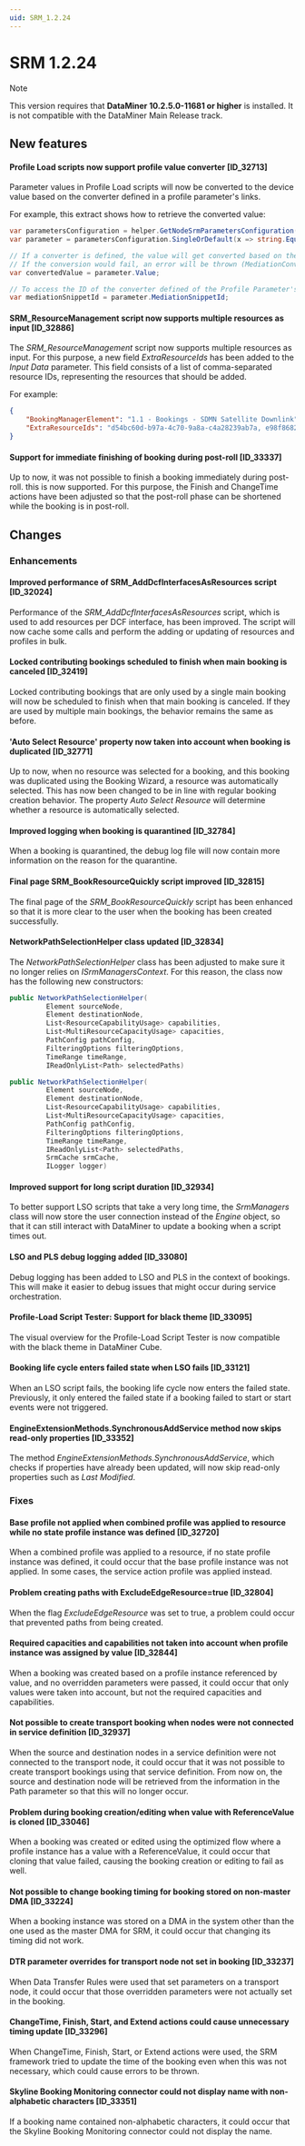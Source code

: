 ```yaml
---
uid: SRM_1.2.24
---
```


# SRM 1.2.24

> [!NOTE]
> This version requires that **DataMiner 10.2.5.0-11681 or higher** is installed. It is not compatible with the DataMiner Main Release track.

## New features

#### Profile Load scripts now support profile value converter \[ID_32713\]

Parameter values in Profile Load scripts will now be converted to the device value based on the converter defined in a profile parameter's links.

For example, this extract shows how to retrieve the converted value:

```csharp
var parametersConfiguration = helper.GetNodeSrmParametersConfiguration(configurationInfo, nodeProfileConfiguration).ToArray();
var parameter = parametersConfiguration.SingleOrDefault(x => string.Equals(x.ProfileParameterName, "Convertible"));

// If a converter is defined, the value will get converted based on the Profile value. Otherwise the Profile value will be returned.
// If the conversion would fail, an error will be thrown (MediationConversionException).
var convertedValue = parameter.Value;

// To access the ID of the converter defined of the Profile Parameter's Link
var mediationSnippetId = parameter.MediationSnippetId;
```

#### SRM_ResourceManagement script now supports multiple resources as input \[ID_32886\]

The *SRM_ResourceManagement* script now supports multiple resources as input. For this purpose, a new field *ExtraResourceIds* has been added to the *Input Data* parameter. This field consists of a list of comma-separated resource IDs, representing the resources that should be added.

For example:

```json
{
    "BookingManagerElement": "1.1 - Bookings - SDMN Satellite Downlink",
    "ExtraResourceIds": "d54bc60d-b97a-4c70-9a8a-c4a28239ab7a, e98f8682-3fe6-4f03-9c73-d4e6ac7985b9, 9eafbb63-af95-4692-92d1-d3a8ba7126b4"
}
```

#### Support for immediate finishing of booking during post-roll \[ID_33337\]

Up to now, it was not possible to finish a booking immediately during post-roll. this is now supported. For this purpose, the Finish and ChangeTime actions have been adjusted so that the post-roll phase can be shortened while the booking is in post-roll.

## Changes

### Enhancements

#### Improved performance of SRM_AddDcfInterfacesAsResources script \[ID_32024\]

Performance of the *SRM_AddDcfInterfacesAsResources* script, which is used to add resources per DCF interface, has been improved. The script will now cache some calls and perform the adding or updating of resources and profiles in bulk.

#### Locked contributing bookings scheduled to finish when main booking is canceled \[ID_32419\]

Locked contributing bookings that are only used by a single main booking will now be scheduled to finish when that main booking is canceled. If they are used by multiple main bookings, the behavior remains the same as before.

#### 'Auto Select Resource' property now taken into account when booking is duplicated \[ID_32771\]

Up to now, when no resource was selected for a booking, and this booking was duplicated using the Booking Wizard, a resource was automatically selected. This has now been changed to be in line with regular booking creation behavior. The property *Auto Select Resource* will determine whether a resource is automatically selected.

#### Improved logging when booking is quarantined \[ID_32784\]

When a booking is quarantined, the debug log file will now contain more information on the reason for the quarantine.

#### Final page SRM_BookResourceQuickly script improved \[ID_32815\]

The final page of the *SRM_BookResourceQuickly* script has been enhanced so that it is more clear to the user when the booking has been created successfully.

#### NetworkPathSelectionHelper class updated \[ID_32834\]

The *NetworkPathSelectionHelper* class has been adjusted to make sure it no longer relies on *ISrmManagersContext*. For this reason, the class now has the following new constructors:

```csharp
public NetworkPathSelectionHelper(
         Element sourceNode,
         Element destinationNode,
         List<ResourceCapabilityUsage> capabilities,
         List<MultiResourceCapacityUsage> capacities,
         PathConfig pathConfig,
         FilteringOptions filteringOptions,
         TimeRange timeRange,
         IReadOnlyList<Path> selectedPaths)
```

```csharp
public NetworkPathSelectionHelper(
         Element sourceNode,
         Element destinationNode,
         List<ResourceCapabilityUsage> capabilities,
         List<MultiResourceCapacityUsage> capacities,
         PathConfig pathConfig,
         FilteringOptions filteringOptions,
         TimeRange timeRange,
         IReadOnlyList<Path> selectedPaths,
         SrmCache srmCache,
         ILogger logger)
```

#### Improved support for long script duration \[ID_32934\]

To better support LSO scripts that take a very long time, the *SrmManagers* class will now store the user connection instead of the *Engine* object, so that it can still interact with DataMiner to update a booking when a script times out.

#### LSO and PLS debug logging added \[ID_33080\]

Debug logging has been added to LSO and PLS in the context of bookings. This will make it easier to debug issues that might occur during service orchestration.

#### Profile-Load Script Tester: Support for black theme \[ID_33095\]

The visual overview for the Profile-Load Script Tester is now compatible with the black theme in DataMiner Cube.

#### Booking life cycle enters failed state when LSO fails \[ID_33121\]

When an LSO script fails, the booking life cycle now enters the failed state. Previously, it only entered the failed state if a booking failed to start or start events were not triggered.

#### EngineExtensionMethods.SynchronousAddService method now skips read-only properties \[ID_33352\]

The method *EngineExtensionMethods.SynchronousAddService*, which checks if properties have already been updated, will now skip read-only properties such as *Last Modified*.

### Fixes

#### Base profile not applied when combined profile was applied to resource while no state profile instance was defined \[ID_32720\]

When a combined profile was applied to a resource, if no state profile instance was defined, it could occur that the base profile instance was not applied. In some cases, the service action profile was applied instead.

#### Problem creating paths with ExcludeEdgeResource=true \[ID_32804\]

When the flag *ExcludeEdgeResource* was set to true, a problem could occur that prevented paths from being created.

#### Required capacities and capabilities not taken into account when profile instance was assigned by value \[ID_32844\]

When a booking was created based on a profile instance referenced by value, and no overridden parameters were passed, it could occur that only values were taken into account, but not the required capacities and capabilities.

#### Not possible to create transport booking when nodes were not connected in service definition \[ID_32937\]

When the source and destination nodes in a service definition were not connected to the transport node, it could occur that it was not possible to create transport bookings using that service definition. From now on, the source and destination node will be retrieved from the information in the Path parameter so that this will no longer occur.

#### Problem during booking creation/editing when value with ReferenceValue is cloned \[ID_33046\]

When a booking was created or edited using the optimized flow where a profile instance has a value with a ReferenceValue, it could occur that cloning that value failed, causing the booking creation or editing to fail as well.

#### Not possible to change booking timing for booking stored on non-master DMA \[ID_33224\]

When a booking instance was stored on a DMA in the system other than the one used as the master DMA for SRM, it could occur that changing its timing did not work.

#### DTR parameter overrides for transport node not set in booking \[ID_33237\]

When Data Transfer Rules were used that set parameters on a transport node, it could occur that those overridden parameters were not actually set in the booking.

#### ChangeTime, Finish, Start, and Extend actions could cause unnecessary timing update \[ID_33296\]

When ChangeTime, Finish, Start, or Extend actions were used, the SRM framework tried to update the time of the booking even when this was not necessary, which could cause errors to be thrown.

#### Skyline Booking Monitoring connector could not display name with non-alphabetic characters \[ID_33351\]

If a booking name contained non-alphabetic characters, it could occur that the Skyline Booking Monitoring connector could not display the name.
